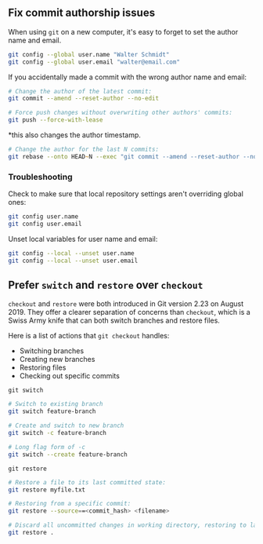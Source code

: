 ## Fix commit authorship issues
When using `git` on a new computer, it's easy to forget to set the author name and email.

```zsh
git config --global user.name "Walter Schmidt"
git config --global user.email "walter@email.com"
```

If you accidentally made a commit with the wrong author name and email:
```zsh
# Change the author of the latest commit:
git commit --amend --reset-author --no-edit

# Force push changes without overwriting other authors' commits:
git push --force-with-lease
```
*this also changes the author timestamp.

```zsh
# Change the author for the last N commits:
git rebase --onto HEAD~N --exec "git commit --amend --reset-author --no-edit" HEAD~N
```

### Troubleshooting
Check to make sure that local repository settings aren't overriding global ones:
```zsh
git config user.name
git config user.email
```

Unset local variables for user name and email:
```zsh
git config --local --unset user.name
git config --local --unset user.email
```

## Prefer `switch` and `restore` over `checkout`
`checkout` and `restore` were both introduced in Git version 2.23 on August 2019. They offer a clearer separation of concerns than `checkout`, which is a Swiss Army knife that can both switch branches and restore files.

Here is a list of actions that `git checkout` handles:
* Switching branches
* Creating new branches
* Restoring files
* Checking out specific commits

`git switch`
```zsh
# Switch to existing branch
git switch feature-branch

# Create and switch to new branch
git switch -c feature-branch

# Long flag form of -c
git switch --create feature-branch
```

`git restore`
```zsh
# Restore a file to its last committed state:
git restore myfile.txt

# Restoring from a specific commit:
git restore --source==<commit_hash> <filename>

# Discard all uncommitted changes in working directory, restoring to last committed state:
git restore .
```

<!-- `git checkout`
```zsh
``` -->